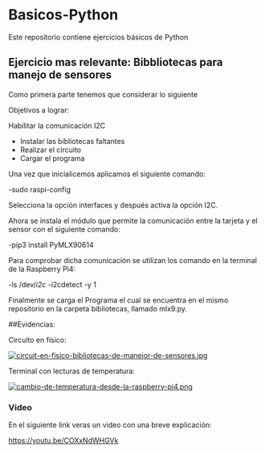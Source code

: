 # Basicos-Python
Este repositorio contiene ejercicios básicos de Python


## Ejercicio mas relevante: Bibbliotecas para manejo de sensores

Como primera parte tenemos que considerar lo siguiente


Objetivos a lograr:



Habilitar la comunicación I2C
- Instalar las bibliotecas faltantes
- Realizar el circuito
- Cargar el programa


Una vez que inicialicemos aplicamos el siguiente comando:


-sudo raspi-config  

Selecciona la opción interfaces y después activa la opción I2C.


Ahora se instala el módulo que permite la comunicación entre la tarjeta y el sensor con el siguiente comando:

-pip3 install PyMLX90614


Para comprobar dicha comunicación se utilizan los comando en la terminal de la Raspberry Pi4:

-ls /dev/*i2c* 
-i2cdetect -y 1


Finalmente se carga el Programa el cual se encuentra en el mismo repositorio en la carpeta bibliotecas, llamado mlx9.py.


##Evidencias:


Circuito en físico:

[![circuit-en-fisico-bibliotecas-de-manejor-de-sensores.jpg](https://i.postimg.cc/pLB0jVMB/circuit-en-fisico-bibliotecas-de-manejor-de-sensores.jpg)](https://postimg.cc/PCPzsjxL)


Terminal con lecturas de temperatura:

[![cambio-de-temperatura-desde-la-raspberry-pi4.png](https://i.postimg.cc/x1gRCsLx/cambio-de-temperatura-desde-la-raspberry-pi4.png)](https://postimg.cc/v4g92tqf)


### Video

En el siguiente link veras un video con una breve explicación:

https://youtu.be/COXxNdWHGVk



